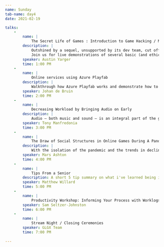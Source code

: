 ```yaml
---
name: Sunday
tab-name: day4
date: 2021-02-19

talks:
    - 
        name: |
            The Secret Life of Games : Introduction to Game Hacking / Modding / Scripting
        description: |
            Outshined by a sequel, unsupported by its dev team, cut off from its servers-- life can be tough for an aging experience, but as the classic saying goes, “You can’t keep a good game down!”
            Join us for live demonstrations of several basic (and ethical) game hacks, tips on how to make your next game more modder-friendly ("moddable by default"), and a historical review of early cheat codes and cheat devices such as Codemasters’ Game Genie.
        speaker: Austin Yarger
        time: 1:00 PM
    - 
        name: |
            Online services using Azure Playfab
        description: |
            Walkthrough how Azure Playfab works and demonstrate how to implement some of the most important features.
        speaker: Johan de Bruin
        time: 2:00 PM
    - 
        name: |
            Decreasing Workload by Bringing Audio on Early
        description: |
            Audio — both music and sound — is an integral part of the gaming experience. This talk will discuss why audio is best treated as a core component of the development cycle, and how you can enhance communication with your musicians and sound designers.
        speaker: Tony Manfredonia
        time: 3:00 PM
    - 
        name: |
            The Draw of Social Structures in Online Games During A Pandemic
        description: |
            With the isolation of the pandemic and the trends in declining mental health, games have become a place for players to meet their psychological needs more than ever. Through a look at online communities in games like Final Fantasy XIV, Guild Wars, and World of Warcraft, Mars Ashton will reveal the ways in which the social structures in online games can promote mental health.
        speaker: Mars Ashton
        time: 4:00 PM
    - 
        name: |
            Tips From a Senior
        description: A short 5 tip summary on what i've learned being in the industry.
        speaker: Matthew Willard
        time: 5:00 PM
    - 
        name: |
            Productivity Workshop: Informing Your Process with Worklogs
        speaker: Sam Seltzer-Johnston
        time: 6:00 PM
    - 
        name: |
            Stream Night / Closing Ceremonies 
        speaker: GLGX Team
        time: 7:00 PM
        
---
```

